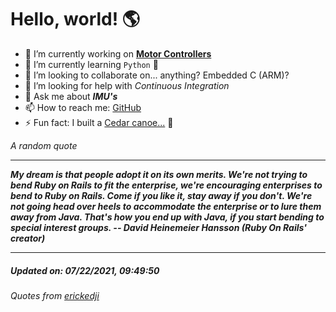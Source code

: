 # Hello, world! 🌎


- 🔧 I’m currently working on [**Motor Controllers**](https://github.com/kyleRhess/MicroMotor)
- 🌱 I’m currently learning `Python` **🐍**
- 👯 I’m looking to collaborate on... anything? Embedded C (ARM)?
- 🤔 I’m looking for help with *Continuous Integration*
- 💬 Ask me about ***IMU's***
- 📫 How to reach me: [GitHub](https://github.com/kyleRhess)
- ⚡ Fun fact: I built a [Cedar canoe...](https://kylerhess.github.io/canoe.html) 🛶

_A random quote_
___
***My dream is that people adopt it on its own merits. We're not trying to
bend Ruby on Rails to fit the enterprise, we're encouraging enterprises
to bend to Ruby on Rails. Come if you like it, stay away if you don't.
We're not going head over heels to accommodate the enterprise or to lure
them away from Java. That's how you end up with Java, if you start
bending to special interest groups.
-- David Heinemeier Hansson (Ruby On Rails' creator)***
___
##### Updated on: 07/22/2021, 09:49:50
###### Quotes from [erickedji](https://gist.github.com/erickedji/68802)
